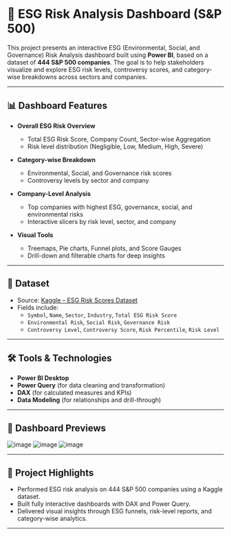 # 🌱 ESG Risk Analysis Dashboard (S&P 500)

This project presents an interactive ESG (Environmental, Social, and Governance) Risk Analysis dashboard built using **Power BI**, based on a dataset of **444 S&P 500 companies**. The goal is to help stakeholders visualize and explore ESG risk levels, controversy scores, and category-wise breakdowns across sectors and companies.

---

## 📊 Dashboard Features

- **Overall ESG Risk Overview**
  - Total ESG Risk Score, Company Count, Sector-wise Aggregation
  - Risk level distribution (Negligible, Low, Medium, High, Severe)

- **Category-wise Breakdown**
  - Environmental, Social, and Governance risk scores
  - Controversy levels by sector and company

- **Company-Level Analysis**
  - Top companies with highest ESG, governance, social, and environmental risks
  - Interactive slicers by risk level, sector, and company

- **Visual Tools**
  - Treemaps, Pie charts, Funnel plots, and Score Gauges
  - Drill-down and filterable charts for deep insights

---

## 📁 Dataset

- Source: [Kaggle – ESG Risk Scores Dataset]([https://www.kaggle.com/](https://www.kaggle.com/datasets/pritish509/s-and-p-500-esg-risk-ratings))
- Fields include:
  - `Symbol`, `Name`, `Sector`, `Industry`, `Total ESG Risk Score`
  - `Environmental Risk`, `Social Risk`, `Governance Risk`
  - `Controversy Level`, `Controversy Score`, `Risk Percentile`, `Risk Level`

---

## 🛠️ Tools & Technologies

- **Power BI Desktop**
- **Power Query** (for data cleaning and transformation)
- **DAX** (for calculated measures and KPIs)
- **Data Modeling** (for relationships and drill-through)

---

## 📸 Dashboard Previews

![image](https://github.com/user-attachments/assets/c4edd02a-2ba8-4656-ba40-2f925e888a50)
![image](https://github.com/user-attachments/assets/1f3a18a3-f0a5-4dde-85b1-7d9c59151afa)
![image](https://github.com/user-attachments/assets/80327359-44f1-4c98-aef7-5bb71e33e406)



---

## 📌 Project Highlights

- Performed ESG risk analysis on 444 S&P 500 companies using a Kaggle dataset.
- Built fully interactive dashboards with DAX and Power Query.
- Delivered visual insights through ESG funnels, risk-level reports, and category-wise analytics.

---
